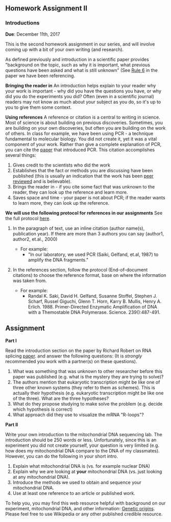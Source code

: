 ## Homework Assignment II
### Introductions

**Due**: December 11th, 2017

This is the second homework assignment in our series, and will involve coming up with a bit of your own writing (and research). 

As defined previously and introduction in a scientific paper provides "background on the topic, such as why it is important, what previous questions have been asked and what is still unknown" (See [Rule 6](http://journals.plos.org/ploscompbiol/article?id=10.1371/journal.pcbi.1005619) in the paper we have been referencing. 

**Bringing the reader in**
An introduction helps explain to your reader why your work is important - why did you have the questions you have, or why did you do the experiments you did? Often (even in a scientific journal) readers may not know as much about your subject as you do, so it's up to you to give them some context. 

**Using references** 
A reference or citation is a central to writing in science. Most of science is about building on previous discoveries. Sometimes, you are building on your own discoveries, but often you are building on the work of others. In class for example, we have been using PCR - a technique fundamental to molecular biology. You did not create it, yet it was a vital component of your work. Rather than give a complete explanation of PCR, you can cite the [paper](http://degradome.uniovi.es/jmpf/Bibliograf/Science%201987%20PCR%20Kary%20Mullis.pdf) that introduced PCR. This citation accomplishes several things:

1. Gives credit to the scientists who did the work
2. Establishes that the fact or methods you are discussing have been published (this is usually an indication that the work has been [peer reviewed](https://en.wikipedia.org/wiki/Peer_review) and is believable). 
3. Brings the reader in - if you cite some fact that was unknown to the reader, they can look up the reference and learn more. 
4. Saves space and time - your paper is not about PCR; if the reader wants to learn more, they can look up the reference. 


**We will use the following protocol for references in our assignments**
See the full protocol [here](https://github.com/JasonJWilliamsNY/science_institute_2017_materials/blob/master/papers_articles/references_protocol.pdf). 


1. In the paragraph of text, use an inline citation (author name(s), publication year). If there are more than 3 authors you can say (author1, author2, et.al., 2000) 
    - For example:
        - "In our laboratory, we used PCR (Saiki, Gelfand, et.al, 1987) to amplify the DNA fragments." 
2. In the references section, follow the protocol (End-of-document citations) to choose the reference format, base on where the information was taken from. 

   - For example:
       - Randal K. Saki, David H. Gelfand, Susanne Stoffel, Stephen J. Scharf, Russel Giguchi, Glenn T. Horn, Karry B. Mullis, Henry A. Erlich. 1988. Primer-Directed Enzymatic Amplification of DNA with a Themostable DNA Polymerase. Science. 239():487-491. 



## Assignment

**Part I**

Read the introduction section on the paper by Richard Robert on RNA splicing [paper](https://github.com/JasonJWilliamsNY/science_institute_2017_materials/raw/master/papers_articles/mrna_splicing_annotated_ACroberts.pdf). and answer the following questions:
(It is *strongly* recommended you work with a partner(s) on these questions). 

1. What was something that was unknown to other researcher before this paper was published (e.g. what is the mystery they are trying to solve)? 
2. The authors mention that eukaryotic transcription might be like one of three other known systems (they refer to them as schemes). This is actually their hypothesis (e.g. eukaryotic transcription might be like one of the three). What are the three hypotheses?
3. What do they propose studying to make solve the problem (e.g. decide which hypothesis is correct)
4. What approach did they use to visualize the mRNA "R-loops"?


**Part II**

Write your own introduction to the mitochondrial DNA sequencing lab. The introduction should be 250 words or less. Unfortunately, since this is an experiment you did not create yourself, your question is very limited (e.g. how does my mitochondrial DNA compare to the DNA of my classmates). However, you can do the following in your short intro. 

1. Explain what mitochondrial DNA is (vs. for example nuclear DNA)
2. Explain why we are looking at **your** mitochondrial DNA (vs. just looking at any mitochondrial DNA). 
3. Introduce the methods we used to obtain and sequence your mitochondrial DNA. 
4. Use at least one reference to an article or published work. 

To help you, you may find this web resource helpful with background on our experiment, mitochondrial DNA, and other information: [Genetic origins](http://www.geneticorigins.org/mito/mitoframeset.htm). Please feel free to use Wikipedia or any other published credible resource. 
